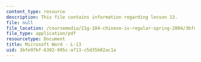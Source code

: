 ```yaml
---
content_type: resource
description: This file contains information regarding lesson 13.
file: null
file_location: /coursemedia/21g-104-chinese-iv-regular-spring-2004/3bfe97bf6392995ca713c5d35b02ac1a_MIT21G_104S04_Oral_13.pdf
file_type: application/pdf
resourcetype: Document
title: Microsoft Word - L-13
uid: 3bfe97bf-6392-995c-a713-c5d35b02ac1a
---
```

